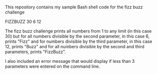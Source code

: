  This repository contains my sample Bash shell code for the fizz buzz challenge
 
 FIZZBUZZ 30 6 12

 The fizz buzz challenge prints all numbers from 1 to any limit (in  this case 30) but for all numbers divisible by the second parameter, in this case 6, prints "Fizz"  and for numbers divisible by the third parameter, in this case 12, prints "Buzz" and for all numbers divisible by the second and third parameters, prints "FizzBuzz".

 I also included an error message that would display if less than 3 parameters were entered on the command line.
